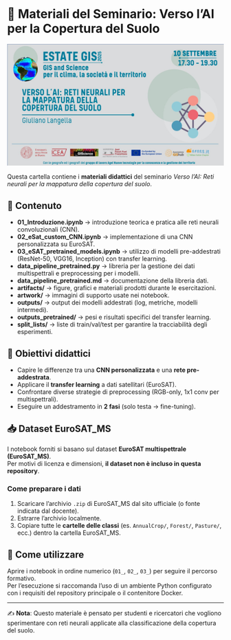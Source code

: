 # 📘 Materiali del Seminario: Verso l’AI per la Copertura del Suolo
![Locandina seminario](../virtualbackground_langella.jpg)

Questa cartella contiene i **materiali didattici** del seminario *Verso l’AI: Reti neurali per la mappatura della copertura del suolo*.

## 📂 Contenuto

- **01_Introduzione.ipynb** → introduzione teorica e pratica alle reti neurali convoluzionali (CNN).  
- **02_eSat_custom_CNN.ipynb** → implementazione di una CNN personalizzata su EuroSAT.  
- **03_eSAT_pretrained_models.ipynb** → utilizzo di modelli pre-addestrati (ResNet-50, VGG16, Inception) con transfer learning.  
- **data_pipeline_pretrained.py** → libreria per la gestione dei dati multispettrali e preprocessing per i modelli.  
- **data_pipeline_pretrained.md** → documentazione della libreria dati.  
- **artifacts/** → figure, grafici e materiali prodotti durante le esercitazioni.  
- **artwork/** → immagini di supporto usate nei notebook.  
- **outputs/** → output dei modelli addestrati (log, metriche, modelli intermedi).  
- **outputs_pretrained/** → pesi e risultati specifici del transfer learning.  
- **split_lists/** → liste di train/val/test per garantire la tracciabilità degli esperimenti.  

## 🎯 Obiettivi didattici

- Capire le differenze tra una **CNN personalizzata** e una **rete pre-addestrata**.  
- Applicare il **transfer learning** a dati satellitari (EuroSAT).  
- Confrontare diverse strategie di preprocessing (RGB-only, 1x1 conv per multispettrali).  
- Eseguire un addestramento in **2 fasi** (solo testa → fine-tuning).  

## 📥 Dataset EuroSAT_MS

I notebook forniti si basano sul dataset **EuroSAT multispettrale (EuroSAT_MS)**.  
Per motivi di licenza e dimensioni, **il dataset non è incluso in questa repository**.

### Come preparare i dati
1. Scaricare l’archivio `.zip` di EuroSAT_MS dal sito ufficiale (o fonte indicata dal docente).  
2. Estrarre l’archivio localmente.  
3. Copiare tutte le **cartelle delle classi** (es. `AnnualCrop/`, `Forest/`, `Pasture/`, ecc.) dentro la cartella EuroSAT_MS.

## 🚀 Come utilizzare

Aprire i notebook in ordine numerico (`01_`, `02_`, `03_`) per seguire il percorso formativo.  
Per l’esecuzione si raccomanda l’uso di un ambiente Python configurato con i requisiti del repository principale o il contenitore Docker.

---

✍️ **Nota**: Questo materiale è pensato per studenti e ricercatori che vogliono sperimentare con reti neurali applicate alla classificazione della copertura del suolo.  
